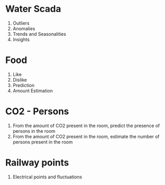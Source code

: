# Water Scada
1.  Outliers
2.  Anomalies
3.  Trends and Seasonalities
4.  Insights

# Food 
1.  Like
2.  Dislike
3.  Prediction
4.  Amount Estimation

# CO2 - Persons
1.  From the amount of CO2 present in the room, predict the presence of persons in the room
2.  From the amount of CO2 present in the room, estimate the number of persons present in the room

# Railway points
1.  Electrical points and fluctuations



